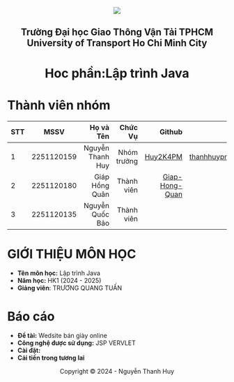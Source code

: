 
<!-- Banner -->
<p align="center">
  <a href="https://ut.edu.vn/" title="Trường Đại học Giao Thông Vận Tải TPHCM" style="border: none;">
    <img src="https://i.imgur.com/2HHOsgr.png" alt=" ">
  </a>
</p>
<h2 align="center"><b> Trường Đại học Giao Thông Vận Tải TPHCM <br>  University of Transport Ho Chi Minh City</b></h2>
<h1 align="center"><b> Hoc phần:Lập trình Java</b></h1>

# Thành viên nhóm
| STT    | MSSV          | Họ và Tên              |Chức Vụ    | Github                                                  | Email                   |
| ------ |:-------------:| ----------------------:|----------:|--------------------------------------------------------:|-------------------------:
| 1      |  2251120159   | Nguyễn Thanh Huy       |Nhóm trưởng| [Huy2K4PM](https://github.com/Huy2k4PM)                 | thanhhuypm77@gmail.com  |             
| 2      |  2251120180   | Giáp Hồng Quân         |Thành viên | [Giap-Hong-Quan](https://github.com/Giap-Hong-Quan)     |      |
| 3      |  2251120135   | Nguyễn Quốc Bảo        |Thành viên | [](https://github.com/bao77)                       |      |


# GIỚI THIỆU MÔN HỌC
* **Tên môn học:**  Lập trình Java
* **Năm học:** HK1 (2024 - 2025)
* **Giảng viên**: TRƯƠNG QUANG TUẤN

# Báo cáo
* **Đề tài:** Wedsite bán giày online
* **Công nghệ được sử dụng:** JSP VERVLET
*  **Cài đặt:**
* **Cải tiến trong tương lai**
<!-- Footer -->
<p align='center'>Copyright © 2024 - Nguyễn Thanh Huy</p>
